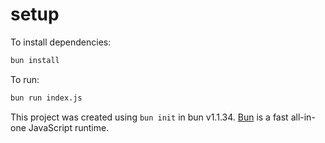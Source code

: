 # setup

To install dependencies:

```bash
bun install
```

To run:

```bash
bun run index.js
```

This project was created using `bun init` in bun v1.1.34. [Bun](https://bun.sh) is a fast all-in-one JavaScript runtime.

